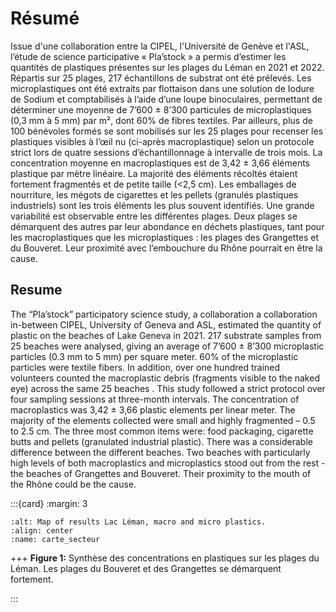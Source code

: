# Résumé

Issue d'une collaboration entre la CIPEL, l'Université de Genève et l'ASL, l’étude de science participative « Pla’stock » a permis d’estimer les quantités de plastiques présentes sur les plages du Léman en 2021 et 2022. Répartis sur 25 plages, 217 échantillons de substrat ont été prélevés. Les microplastiques ont été extraits par flottaison dans une solution de Iodure de Sodium et comptabilisés à l’aide d’une loupe binoculaires, permettant de déterminer une moyenne de 7’600 ± 8’300 particules de microplastiques (0,3 mm à 5 mm) par m², dont 60% de fibres textiles. Par ailleurs, plus de 100 bénévoles formés se sont mobilisés sur les 25 plages pour recenser les plastiques visibles à l’œil nu (ci-après macroplastique) selon un protocole strict lors de quatre sessions d’échantillonnage à intervalle de trois mois. La concentration moyenne en macroplastiques est de 3,42 ± 3,66 éléments plastique par mètre linéaire. La majorité des éléments récoltés étaient fortement fragmentés et de petite taille (<2,5 cm). Les emballages de nourriture, les mégots de cigarettes et les pellets (granulés plastiques industriels) sont les trois éléments les plus souvent identifiés. Une grande variabilité est observable entre les différentes plages. Deux plages se démarquent des autres par leur abondance en déchets plastiques, tant pour les macroplastiques que les microplastiques : les plages des Grangettes et du Bouveret. Leur proximité avec l’embouchure du Rhône pourrait en être la cause.

## Resume

The “Pla’stock” participatory science study, a collaboration a collaboration in-between CIPEL, University of Geneva and ASL, estimated the quantity of plastic on the beaches of Lake Geneva in 2021. 217 substrate samples from 25 beaches were analysed, giving an average of 7’600 ± 8’300 microplastic particles (0.3 mm to 5 mm) per square meter. 60% of the microplastic particles were textile fibers. In addition, over one hundred trained volunteers counted the macroplastic debris (fragments visible to the naked eye) across the same 25 beaches . This study followed a strict protocol over four sampling sessions at three-month intervals. The concentration of macroplastics was 3,42 ± 3,66 plastic elements per linear meter. The majority of the elements collected were small and highly fragmented – 0.5 to 2.5 cm. The three most common items were: food packaging, cigarette butts and pellets (granulated industrial plastic). There was a considerable difference between the different beaches. Two beaches with particularly high levels of both macroplastics and microplastics stood out from the rest  - the beaches of Grangettes and Bouveret. Their proximity to the mouth of the Rhône could be the cause.

:::{card} 
:margin: 3

```{image} resources/maps/CarteMacroMicro.png
:alt: Map of results Lac Léman, macro and micro plastics.
:align: center
:name: carte_secteur
```

+++
<b>Figure 1:</b> Synthèse des concentrations en plastiques sur les plages du Léman. Les plages du Bouveret et des Grangettes se démarquent fortement.

:::
